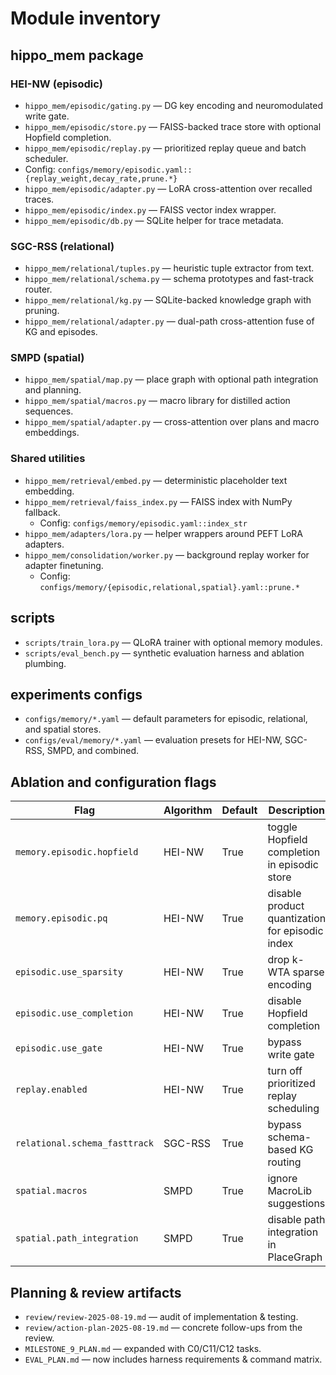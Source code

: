 # Module inventory

## hippo_mem package

### HEI-NW (episodic)
- `hippo_mem/episodic/gating.py` — DG key encoding and neuromodulated write gate.
- `hippo_mem/episodic/store.py` — FAISS-backed trace store with optional Hopfield completion.
- `hippo_mem/episodic/replay.py` — prioritized replay queue and batch scheduler.
-   Config: `configs/memory/episodic.yaml::{replay_weight,decay_rate,prune.*}`
- `hippo_mem/episodic/adapter.py` — LoRA cross-attention over recalled traces.
- `hippo_mem/episodic/index.py` — FAISS vector index wrapper.
- `hippo_mem/episodic/db.py` — SQLite helper for trace metadata.

### SGC-RSS (relational)
- `hippo_mem/relational/tuples.py` — heuristic tuple extractor from text.
- `hippo_mem/relational/schema.py` — schema prototypes and fast-track router.
- `hippo_mem/relational/kg.py` — SQLite-backed knowledge graph with pruning.
- `hippo_mem/relational/adapter.py` — dual-path cross-attention fuse of KG and episodes.

### SMPD (spatial)
- `hippo_mem/spatial/map.py` — place graph with optional path integration and planning.
- `hippo_mem/spatial/macros.py` — macro library for distilled action sequences.
- `hippo_mem/spatial/adapter.py` — cross-attention over plans and macro embeddings.

### Shared utilities
- `hippo_mem/retrieval/embed.py` — deterministic placeholder text embedding.
- `hippo_mem/retrieval/faiss_index.py` — FAISS index with NumPy fallback.
  - Config: `configs/memory/episodic.yaml::index_str`
- `hippo_mem/adapters/lora.py` — helper wrappers around PEFT LoRA adapters.
- `hippo_mem/consolidation/worker.py` — background replay worker for adapter finetuning.
  - Config: `configs/memory/{episodic,relational,spatial}.yaml::prune.*`

## scripts
- `scripts/train_lora.py` — QLoRA trainer with optional memory modules.
- `scripts/eval_bench.py` — synthetic evaluation harness and ablation plumbing.

## experiments configs
- `configs/memory/*.yaml` — default parameters for episodic, relational, and spatial stores.
- `configs/eval/memory/*.yaml` — evaluation presets for HEI-NW, SGC-RSS, SMPD, and combined.

## Ablation and configuration flags

| Flag | Algorithm | Default | Description | Source |
| --- | --- | --- | --- | --- |
| `memory.episodic.hopfield` | HEI-NW | True | toggle Hopfield completion in episodic store | CLI `+ablate.memory.episodic.hopfield=false` |
| `memory.episodic.pq` | HEI-NW | True | disable product quantization for episodic index | CLI `+ablate.memory.episodic.pq=false` |
| `episodic.use_sparsity` | HEI-NW | True | drop k-WTA sparse encoding | Hydra `+ablate=episodic.use_sparsity=false` |
| `episodic.use_completion` | HEI-NW | True | disable Hopfield completion | Hydra `+ablate=episodic.use_completion=false` |
| `episodic.use_gate` | HEI-NW | True | bypass write gate | Hydra `+ablate=episodic.use_gate=false` |
| `replay.enabled` | HEI-NW | True | turn off prioritized replay scheduling | Hydra `+ablate=replay.enabled=false` |
| `relational.schema_fasttrack` | SGC-RSS | True | bypass schema-based KG routing | Hydra `+ablate=relational.schema_fasttrack=false` |
| `spatial.macros` | SMPD | True | ignore MacroLib suggestions | Hydra `+ablate=spatial.macros=false` |
| `spatial.path_integration` | SMPD | True | disable path integration in PlaceGraph | Hydra `+ablate=spatial.path_integration=false` |

## Planning & review artifacts
- `review/review-2025-08-19.md` — audit of implementation & testing.
- `review/action-plan-2025-08-19.md` — concrete follow-ups from the review.
- `MILESTONE_9_PLAN.md` — expanded with C0/C11/C12 tasks.
- `EVAL_PLAN.md` — now includes harness requirements & command matrix.
